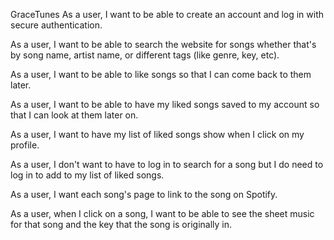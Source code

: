 GraceTunes
As a user, I want to be able to create an account and log in with secure authentication.

As a user, I want to be able to search the website for songs whether that's by song name, artist name, or different tags (like genre, key, etc).

As a user, I want to be able to like songs so that I can come back to them later.

As a user, I want to be able to have my liked songs saved to my account so that I can look at them later on.

As a user, I want to have my list of liked songs show when I click on my profile.

As a user, I don't want to have to log in to search for a song but I do need to log in to add to my list of liked songs.

As a user, I want each song's page to link to the song on Spotify.

As a user, when I click on a song, I want to be able to see the sheet music for that song and the key that the song is originally in.
